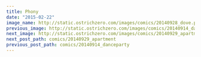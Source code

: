 ```yaml
---
title: Phony
date: "2015-02-22"
image_name: http://static.ostrichzero.com/images/comics/20140928_dove.png
previous_image: http://static.ostrichzero.com/images/comics/20140914_danceparty.png
next_image: http://static.ostrichzero.com/images/comics/20140929_apartment.png
next_post_path: comics/20140929_apartment
previous_post_path: comics/20140914_danceparty
---
```

